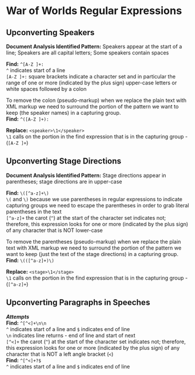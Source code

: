 # War of Worlds Regular Expressions  
  
## Upconverting Speakers

**Document Analysis Identified Pattern:** Speakers appear at the start of a line; Speakers are all capital letters; Some speakers contain spaces
  
**Find:** `^[A-Z ]+:`  
`^` indicates start of a line  
`[A-Z ]+:` square brackets indicate a character set and in particular the range of one or more (indicated by the plus sign) upper-case letters or white spaces followed by a colon  
  
To remove the colon (pseudo-markup) when we replace the plain text with XML markup we need to surround the portion of the pattern we want to keep (the speaker names) in a capturing group.  
**Find:** `^([A-Z ]+):`  
  
**Replace:** `<speaker>\1</speaker>`  
`\1` calls on the portion in the find expression that is in the capturing group - (`[A-Z ]+`)  
  
## Upconverting Stage Directions

**Document Analysis Identified Pattern:** Stage directions appear in parentheses; stage directions are in upper-case
  
**Find:** `\([^a-z]+\)`  
`\(` and `\)` because we use parentheses in regular expressions to indicate capturing groups we need to escape the parentheses in order to grab literal parentheses in the text  
`[^a-z]+` the carot (`^`) at the start of the character set indicates not; therefore, this expression looks for one or more (indicated by the plus sign) of any character that is NOT lower-case  
  
To remove the parentheses (pseudo-markup) when we replace the plain text with XML markup we need to surround the portion of the pattern we want to keep (just the text of the stage directions) in a capturing group.  
**Find:** `\(([^a-z]+)\)`  
  
**Replace:** `<stage>\1</stage>`  
`\1` calls on the portion in the find expression that is in the capturing group - (`[^a-z]+`)  
  
## Upconverting Paragraphs in Speeches

*__Attempts__*  
**Find:** `^[^<]+\n\n`  
`^` indicates start of a line and `$` indicates end of line  
`\n` indicates line returns - end of line and start of next  
`[^<]+` the carot (`^`) at the start of the character set indicates not; therefore, this expression looks for one or more (indicated by the plus sign) of any character that is NOT a left angle bracket (`<`)  
**Find:** `^[^<]+?$`  
`^` indicates start of a line and `$` indicates end of line
